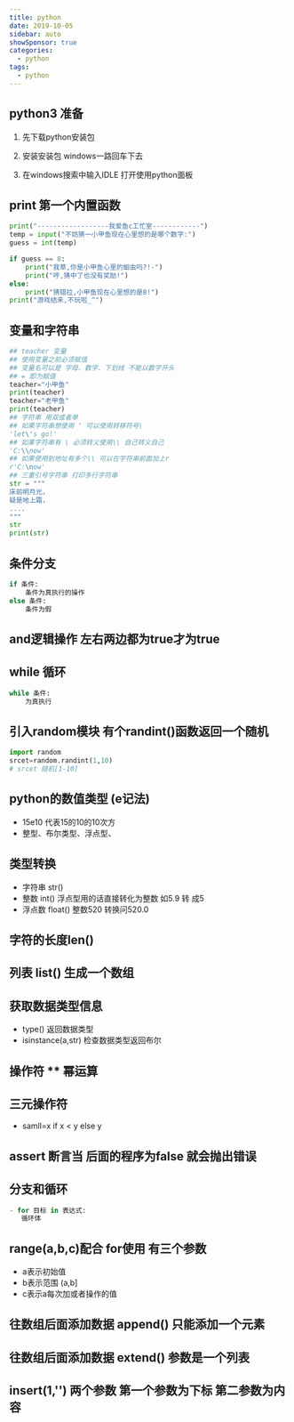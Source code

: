 ```yaml
---
title: python
date: 2019-10-05
sidebar: auto
showSponsor: true
categories:
  - python
tags:
  - python
---
```


## python3 准备

1. 先下载python安装包

2. 安装安装包 windows一路回车下去

3. 在windows搜索中输入IDLE  打开使用python面板

## print 第一个内置函数
```python
print("------------------我爱鱼c工忙室------------")
temp = input("不妨猜一小甲鱼现在心里想的是哪个数字:")
guess = int(temp)

if guess == 8:
    print("我草,你是小甲鱼心里的蛔虫吗?!-")
    print("哼,猜中了也没有奖励!")
else:
    print("猜错拉,小甲鱼现在心里想的是8!")
print("游戏结来,不玩啦_^")
```

## 变量和字符串
```python
## teacher 变量 
## 使用变量之前必须赋值
## 变量名可以是 字母、数字、下划线 不能以数字开头
## = 即为赋值
teacher="小甲鱼"
print(teacher)
teacher="老甲鱼"
print(teacher)
## 字符串 用双或者单
## 如果字符串想使用 ' 可以使用转移符号\
'let\'s go!'  
## 如果字符串有 \ 必须转义使用\\ 自己转义自己
'C:\\now'
## 如果使用到地址有多个\\ 可以在字符串前面加上r
r'C:\now'
## 三重引号字符串 打印多行字符串
str = """
床前明月光，
疑是地上霜，
....
"""
str
print(str)
```

## 条件分支
```python
if 条件:
    条件为真执行的操作
else 条件:
    条件为假
```
## and逻辑操作 左右两边都为true才为true

## while 循环 
```python
while 条件:
    为真执行
```
## 引入random模块 有个randint()函数返回一个随机
```python 
import random
srcet=random.randint(1,10)
# srcet 随机[1-10]
```
## python的数值类型 (e记法) 
- 15e10 代表15的10的10次方
- 整型、布尔类型、浮点型、
## 类型转换
- 字符串 str()
- 整数 int() 浮点型用的话直接转化为整数 如5.9 转 成5
- 浮点数 float() 整数520 转换问520.0

## 字符的长度len()

## 列表 list() 生成一个数组

## 获取数据类型信息 
- type() 返回数据类型
- isinstance(a,str) 检查数据类型返回布尔

## 操作符 ** 幂运算

## 三元操作符
- samll=x if x < y else y

## assert 断言当 后面的程序为false 就会抛出错误

## 分支和循环
```python
- for 目标 in 表达式:
   循环体
```
## range(a,b,c)配合 for使用 有三个参数
- a表示初始值
- b表示范围 (a,b]
- c表示a每次加或者操作的值

## 往数组后面添加数据 append() 只能添加一个元素

## 往数组后面添加数据 extend() 参数是一个列表

## insert(1,'') 两个参数 第一个参数为下标 第二参数为内容